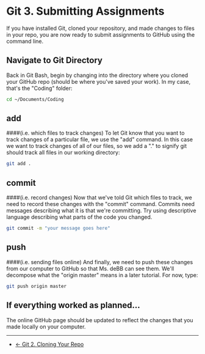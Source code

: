 # Git 3. Submitting Assignments

If you have installed Git, cloned your repository, and made changes to files in your repo, you are now ready to submit assignments to GitHub using the command line.

## Navigate to Git Directory
Back in Git Bash, begin by changing into the directory where you cloned your GitHub repo (should be where you've saved your work). In my case, that's the "Coding" folder:

```bash
cd ~/Documents/Coding
```

## add
####(i.e. which files to track changes)
To let Git know that you want to track changes of a particular file, we use the "add" command. In this case we want to track changes of all of our files, so we add a "." to signify git should track all files in our working directory:

```bash
git add .
```

## commit
####(i.e. record changes)
Now that we've told Git which files to track, we need to record these changes with the "commit" command. Commits need messages describing what it is that we're committing. Try using descriptive language describing what parts of the code you changed.
```bash
git commit -m "your message goes here"
```

## push
####(i.e. sending files online)
And finally, we need to push these changes from our computer to GitHub so that Ms. deBB can see them. We'll decompose what the "origin master" means in a later tutorial. For now, type:
```bash
git push origin master
```

## If everything worked as planned... 
The online GitHub page should be updated to reflect the changes that you made locally on your computer.


---
* [<- Git 2. Cloning Your Repo](2_cloning.md)
